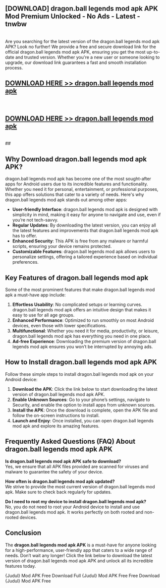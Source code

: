 ## [DOWNLOAD] dragon.ball legends mod apk APK Mod  Premium Unlocked - No Ads - Latest - tnwbw <br>
<br>
Are you searching for the latest version of the dragon.ball legends mod apk APK? Look no further! We provide a free and secure download link for the official dragon.ball legends mod apk APK, ensuring you get the most up-to-date and trusted version. Whether you're a new user or someone looking to upgrade, our download link guarantees a fast and smooth installation process.


## [DOWNLOAD HERE >> dragon.ball legends mod apk](http://leaked.freeplayer.one?title=dragon.ball_legends_mod_apk&ref=06)
  <br>

## [DOWNLOAD HERE >> dragon.ball legends mod apk](http://leaked.freeplayer.one?title=dragon.ball_legends_mod_apk&ref=06)
  <br>
  ##



## Why Download dragon.ball legends mod apk APK?

dragon.ball legends mod apk has become one of the most sought-after apps for Android users due to its incredible features and functionality. Whether you need it for personal, entertainment, or professional purposes, this app offers solutions that cater to a variety of needs. Here's why dragon.ball legends mod apk stands out among other apps:

- **User-friendly Interface**: dragon.ball legends mod apk is designed with simplicity in mind, making it easy for anyone to navigate and use, even if you’re not tech-savvy.
- **Regular Updates**: By downloading the latest version, you can enjoy all the latest features and improvements that dragon.ball legends mod apk has to offer.
- **Enhanced Security**: This APK is free from any malware or harmful scripts, ensuring your device remains protected.
- **Customizable Features**: dragon.ball legends mod apk allows users to personalize settings, offering a tailored experience based on individual preferences.

## Key Features of dragon.ball legends mod apk

Some of the most prominent features that make dragon.ball legends mod apk a must-have app include:

1. **Effortless Usability**: No complicated setups or learning curves. dragon.ball legends mod apk offers an intuitive design that makes it easy to use for all age groups.
2. **Enhanced Performance**: Optimized to run smoothly on most Android devices, even those with lower specifications.
3. **Multifunctional**: Whether you need it for media, productivity, or leisure, dragon.ball legends mod apk has everything you need in one place.
4. **Ad-free Experience**: Downloading the premium version of dragon.ball legends mod apk ensures you won’t be interrupted by annoying ads.

## How to Install dragon.ball legends mod apk APK

Follow these simple steps to install dragon.ball legends mod apk on your Android device:

1. **Download the APK**: Click the link below to start downloading the latest version of dragon.ball legends mod apk APK.
2. **Enable Unknown Sources**: Go to your phone’s settings, navigate to Security, and enable the option to install apps from unknown sources.
3. **Install the APK**: Once the download is complete, open the APK file and follow the on-screen instructions to install.
4. **Launch and Enjoy**: Once installed, you can open dragon.ball legends mod apk and explore its amazing features.

## Frequently Asked Questions (FAQ) About dragon.ball legends mod apk APK

**Is dragon.ball legends mod apk APK safe to download?**  
Yes, we ensure that all APK files provided are scanned for viruses and malware to guarantee the safety of your device.

**How often is dragon.ball legends mod apk updated?**  
We strive to provide the most current version of dragon.ball legends mod apk. Make sure to check back regularly for updates.

**Do I need to root my device to install dragon.ball legends mod apk?**  
No, you do not need to root your Android device to install and use dragon.ball legends mod apk. It works perfectly on both rooted and non-rooted devices.

## Conclusion

The **dragon.ball legends mod apk APK** is a must-have for anyone looking for a high-performance, user-friendly app that caters to a wide range of needs. Don’t wait any longer! Click the link below to download the latest version of dragon.ball legends mod apk APK and unlock all its incredible features today.

{Judul} Mod APK Free
Download Full {Judul} Mod APK Free
Free Download {Judul} Mod APK Free


